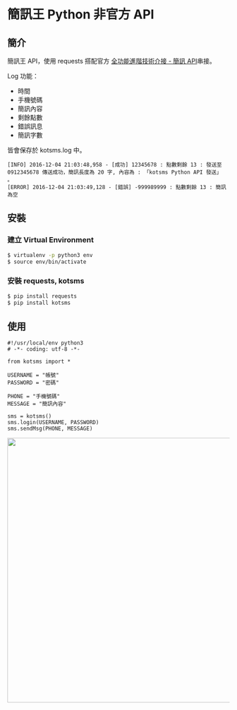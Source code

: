 簡訊王 Python 非官方 API
===

## 簡介

簡訊王 API，使用 requests 搭配官方 [全功能進階技術介接 - 簡訊 API](https://www.kotsms.com.tw/index.php?selectpage=pagenews&kind=4&viewnum=238)串接。

Log 功能：
- 時間
- 手機號碼
- 簡訊內容
- 剩餘點數
- 錯誤訊息
- 簡訊字數

皆會保存於 kotsms.log 中。

```txt=
[INFO] 2016-12-04 21:03:48,958 - [成功] 12345678 : 點數剩餘 13 : 發送至 0912345678 傳送成功，簡訊長度為 20 字, 內容為 : 「kotsms Python API 發送」 。
[ERROR] 2016-12-04 21:03:49,128 - [錯誤] -999989999 : 點數剩餘 13 : 簡訊為空
```


## 安裝

### 建立 Virtual Environment

```bash
$ virtualenv -p python3 env
$ source env/bin/activate
```
### 安裝 requests, kotsms

```bash
$ pip install requests
$ pip install kotsms
```

## 使用

```python3=
#!/usr/local/env python3
# -*- coding: utf-8 -*-

from kotsms import *

USERNAME = "帳號"
PASSWORD = "密碼"

PHONE = "手機號碼"
MESSAGE = "簡訊內容"

sms = kotsms()
sms.login(USERNAME, PASSWORD)
sms.sendMsg(PHONE, MESSAGE)
```
<img src="http://i.imgur.com/glFEm3D.png" height="600"/>
